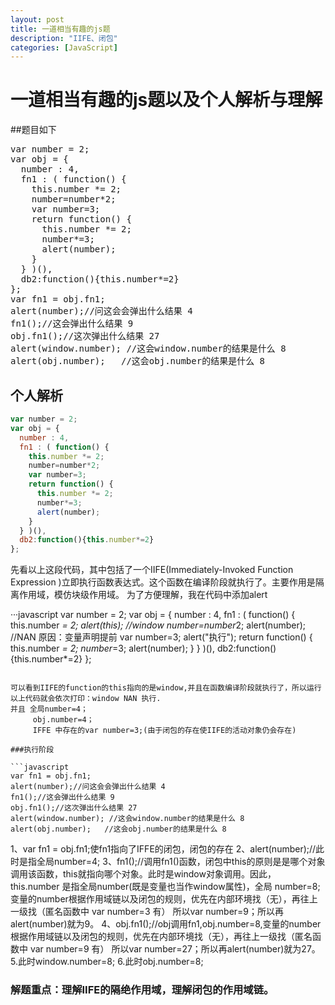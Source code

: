```yaml
---
layout: post
title: 一道相当有趣的js题
description: "IIFE、闭包"
categories: [JavaScript]
---
```

# 一道相当有趣的js题以及个人解析与理解
##题目如下
<pre>
var number = 2;
var obj = {
  number : 4,
  fn1 : ( function() {     
    this.number *= 2;
    number=number*2;
    var number=3;
    return function() {
      this.number *= 2;
      number*=3;
      alert(number);
    } 
  } )(),
  db2:function(){this.number*=2}
};
var fn1 = obj.fn1;
alert(number);//问这会会弹出什么结果 4
fn1();//这会弹出什么结果 9
obj.fn1();//这次弹出什么结果 27
alert(window.number); //这会window.number的结果是什么 8 
alert(obj.number);   //这会obj.number的结果是什么 8
</pre>

## 个人解析

```javascript
var number = 2;
var obj = {
  number : 4,
  fn1 : ( function() {     
    this.number *= 2;
    number=number*2;
    var number=3;
    return function() {
      this.number *= 2;
      number*=3;
      alert(number);
    } 
  } )(),
  db2:function(){this.number*=2}
};
```
先看以上这段代码，其中包括了一个IIFE(Immediately-Invoked Function Expression )立即执行函数表达式。这个函数在编译阶段就执行了。主要作用是隔离作用域，模仿块级作用域。
为了方便理解，我在代码中添加alert

···javascript
var number = 2;
var obj = {
  number : 4,
  fn1 : ( function() {     
    this.number *= 2;
    alert(this);  //window
    number=number*2;
    alert(number);  //NAN  原因：变量声明提前
    var number=3;
    alert("执行");
    return function() {
      this.number *= 2;
      number*=3;
      alert(number);
    } 
  } )(),
  db2:function(){this.number*=2}
};
```

可以看到IIFE的function的this指向的是window,并且在函数编译阶段就执行了，所以运行以上代码就会依次打印：window NAN 执行.
并且 全局number=4； 
     obj.number=4；
     IFFE 中存在的var number=3;(由于闭包的存在使IIFE的活动对象仍会存在)

###执行阶段

```javascript
var fn1 = obj.fn1;
alert(number);//问这会会弹出什么结果 4
fn1();//这会弹出什么结果 9
obj.fn1();//这次弹出什么结果 27
alert(window.number); //这会window.number的结果是什么 8 
alert(obj.number);   //这会obj.number的结果是什么 8
```
1、var fn1 = obj.fn1;使fn1指向了IFFE的闭包，闭包的存在
2、alert(number);//此时是指全局number=4;
3、fn1();//调用fn1()函数，闭包中this的原则是是哪个对象调用该函数，this就指向哪个对象。此时是window对象调用。因此，
this.number 是指全局number(既是变量也当作window属性)，全局 number=8;
变量的number根据作用域链以及闭包的规则，优先在内部环境找（无），再往上一级找（匿名函数中 var number=3 有） 所以var number=9；所以再alert(number)就为9。
4、obj.fn1();//obj调用fn1,obj.number=8,变量的number根据作用域链以及闭包的规则，优先在内部环境找（无），再往上一级找（匿名函数中 var number=9 有） 所以var number=27；所以再alert(number)就为27。
5.此时window.number=8;
6.此时obj.number=8;

### 解题重点：理解IIFE的隔绝作用域，理解闭包的作用域链。
